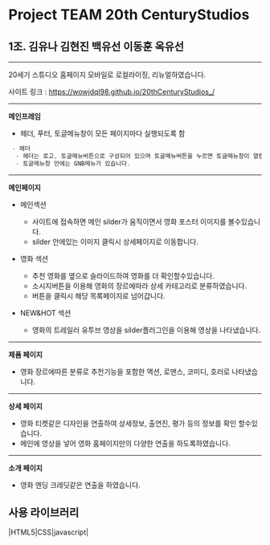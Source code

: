 # Project TEAM 20th CenturyStudios

## 1조. 김유나 김현진 백유선 이동훈 옥유선

-----------------
20세기 스튜디오 홈페이지 모바일로 로컬라이징, 리뉴얼하였습니다.

사이트 링크 : https://wowjdql98.github.io/20thCenturyStudios_/

-----------------
**메인프레임**

* 헤더, 푸터, 토글메뉴창이 모든 페이지마다 실행되도록 함
```c
 - 헤더
  - 헤더는 로고, 토글메뉴버튼으로 구성되어 있으며 토글메뉴버튼을 누르면 토글메뉴창이 열립니다.
  - 토글메뉴창 안에는 GNB메뉴가 있습니다.
```

------------------
**메인페이지**

* 메인섹션
  - 사이트에 접속하면 메인 silder가 움직이면서 영화 포스터 이미지를 볼수있습니다.
  - silder 안에있는 이미지 클릭시 상세페이지로 이동합니다.

* 영화 섹션
  - 추천 영화를 옆으로 슬라이드하여 영화를 더 확인할수있습니다.
  - 소시지버튼을 이용해 영화의 장르에따라 상세 카테고리로 분류하였습니다.
  - 버튼을 클릭시 해당 목록페이지로 넘어갑니다.

* NEW&HOT 섹션
  - 영화의 트레일러 유투브 영상을 silder플러그인을 이용해 영상을 나타냈습니다.


------------------
**제품 페이지**

* 영화 장르에따른 분류로 추천기능을 포함한 액션, 로맨스, 코미디, 호러로 나타냈습니다.
------------------
**상세 페이지**

* 영화 티켓같은 디자인을 연출하여 상세정보, 출연진, 평가 등의 정보를 확인 할수있습니다.
* 메인에 영상을 넣어 영화 홈페이지만의 다양한 연출을 하도록하였습니다.

------------------
**소개 페이지**

* 영화 엔딩 크레딧같은 연출을 하였습니다.


## 사용 라이브러리
|HTML5|CSS|javascript|



